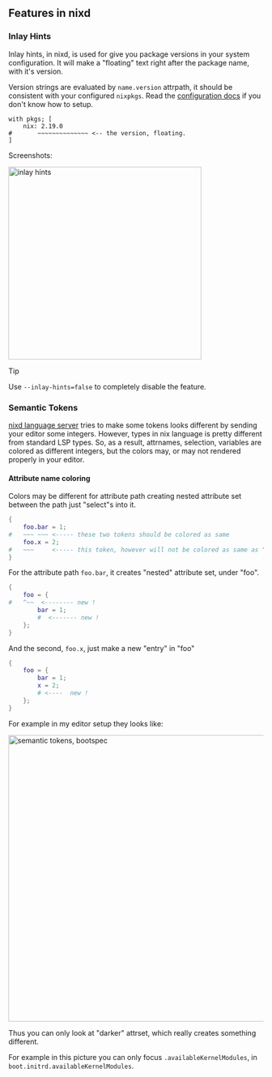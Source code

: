 ## Features in nixd

### Inlay Hints

Inlay hints, in nixd, is used for give you package versions in your system configuration.
It will make a "floating" text right after the package name, with it's version.

Version strings are evaluated by `name.version` attrpath, it should be consistent with your configured `nixpkgs`. Read the [configuration docs](./configuration.md) if you don't know how to setup.

```
with pkgs; [
    nix: 2.19.0
#       ~~~~~~~~~~~~~~ <-- the version, floating.
]
```

Screenshots:

<img width="381" alt="inlay hints" src="https://github.com/nix-community/nixd/assets/36667224/c0928920-a5d6-4d13-aaa0-8f292e6c1b49">


> [!TIP]
> Use `--inlay-hints=false` to completely disable the feature.


### Semantic Tokens

[nixd language server](https://github.com/nix-community/nixd) tries to make some tokens looks different by sending your editor some integers.
However, types in nix language is pretty different from standard LSP types.
So, as a result, attrnames, selection, variables are colored as different integers,
but the colors may, or may not rendered properly in your editor.

#### Attribute name coloring

Colors may be different for attribute path creating nested attribute set between the path just "select"s into it.

```nix
{
    foo.bar = 1;
#   ~~~ ~~~ <----- these two tokens should be colored as same
    foo.x = 2;
#   ~~~     <----- this token, however will not be colored as same as "foo.bar"
}
```

For the attribute path `foo.bar`, it creates "nested" attribute set, under "foo".

```nix
{
    foo = {
#   ^~~  <-------- new !
        bar = 1;
        #  <------- new !
    };
}
```

And the second, `foo.x`, just make a new "entry" in "foo"

```nix
{
    foo = {
        bar = 1;
        x = 2;
        # <----  new !
    };
}
```

For example in my editor setup they looks like:

<img width="566" alt="semantic tokens, bootspec" src="https://github.com/nix-community/nixd/assets/36667224/18072790-6ded-4ab9-aaa9-022a428e5da7">


Thus you can only look at "darker" attrset, which really creates something different.

For example in this picture you can only focus `.availableKernelModules`, in `boot.initrd.availableKernelModules`.


